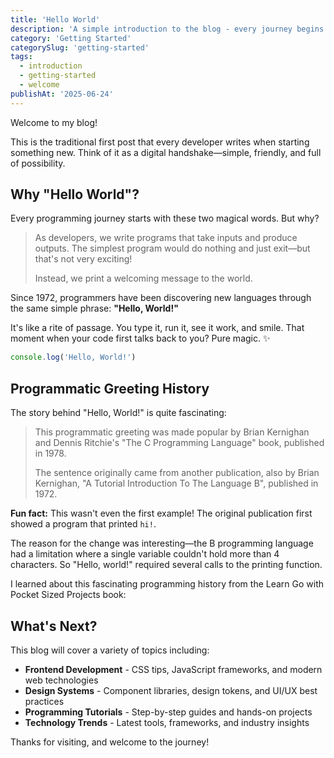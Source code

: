 ```yaml
---
title: 'Hello World'
description: 'A simple introduction to the blog - every journey begins with a single step.'
category: 'Getting Started'
categorySlug: 'getting-started'
tags:
  - introduction
  - getting-started
  - welcome
publishAt: '2025-06-24'
---
```


<script>
import BookCover from '$lib/components/content/BookCover.svelte';
</script>

Welcome to my blog!

This is the traditional first post that every developer writes when starting something new. Think of it as a digital handshake—simple, friendly, and full of possibility.

## Why "Hello World"?

Every programming journey starts with these two magical words. But why?

> As developers, we write programs that take inputs and produce outputs. The simplest program would do nothing and just exit—but that's not very exciting!
>
> Instead, we print a welcoming message to the world.

Since 1972, programmers have been discovering new languages through the same simple phrase: **"Hello, World!"**

It's like a rite of passage. You type it, run it, see it work, and smile. That moment when your code first talks back to you? Pure magic. ✨

```javascript
console.log('Hello, World!')
```

## Programmatic Greeting History

The story behind "Hello, World!" is quite fascinating:

> This programmatic greeting was made popular by Brian Kernighan and Dennis Ritchie's "The C Programming Language" book, published in 1978.
>
> The sentence originally came from another publication, also by Brian Kernighan, "A Tutorial Introduction To The Language B", published in 1972.

**Fun fact:** This wasn't even the first example! The original publication first showed a program that printed `hi!`.

The reason for the change was interesting—the B programming language had a limitation where a single variable couldn't hold more than 4 characters. So "Hello, world!" required several calls to the printing function.

I learned about this fascinating programming history from the Learn Go with Pocket Sized Projects book:

<BookCover
  src="/images/content/learn-pocket-sized-projects.jpg"
  alt="Learn Go with Pocket-Sized Projects Book Cover"
  caption="Learn Go with Pocket-Sized Projects"
/>

## What's Next?

This blog will cover a variety of topics including:

- **Frontend Development** - CSS tips, JavaScript frameworks, and modern web technologies
- **Design Systems** - Component libraries, design tokens, and UI/UX best practices
- **Programming Tutorials** - Step-by-step guides and hands-on projects
- **Technology Trends** - Latest tools, frameworks, and industry insights

Thanks for visiting, and welcome to the journey!
